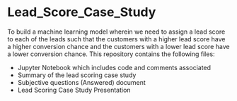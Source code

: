 # Lead_Score_Case_Study
To build a machine learning model wherein we need to assign a lead score to each of the leads such that the customers with a higher lead score have a higher conversion chance and the customers with a lower lead score have a lower conversion chance.
This repository contains the following files:
  - Jupyter Notebook which includes code and comments associated
  - Summary of the lead scoring case study
  - Subjective questions (Answered) document
  - Lead Scoring Case Study Presentation
